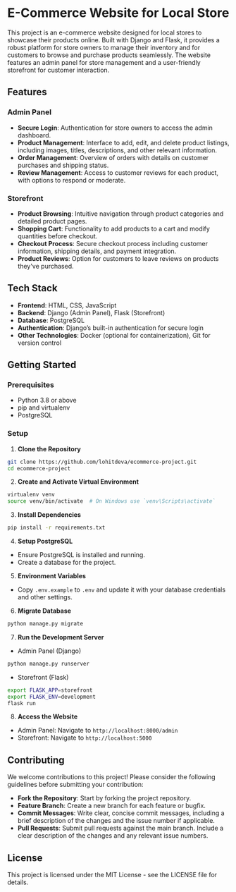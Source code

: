 # E-Commerce Website for Local Store

This project is an e-commerce website designed for local stores to showcase their products online. Built with Django and Flask, it provides a robust platform for store owners to manage their inventory and for customers to browse and purchase products seamlessly. The website features an admin panel for store management and a user-friendly storefront for customer interaction.

## Features

### Admin Panel
- **Secure Login**: Authentication for store owners to access the admin dashboard.
- **Product Management**: Interface to add, edit, and delete product listings, including images, titles, descriptions, and other relevant information.
- **Order Management**: Overview of orders with details on customer purchases and shipping status.
- **Review Management**: Access to customer reviews for each product, with options to respond or moderate.

### Storefront
- **Product Browsing**: Intuitive navigation through product categories and detailed product pages.
- **Shopping Cart**: Functionality to add products to a cart and modify quantities before checkout.
- **Checkout Process**: Secure checkout process including customer information, shipping details, and payment integration.
- **Product Reviews**: Option for customers to leave reviews on products they've purchased.

## Tech Stack

- **Frontend**: HTML, CSS, JavaScript
- **Backend**: Django (Admin Panel), Flask (Storefront)
- **Database**: PostgreSQL
- **Authentication**: Django’s built-in authentication for secure login
- **Other Technologies**: Docker (optional for containerization), Git for version control

## Getting Started

### Prerequisites

- Python 3.8 or above
- pip and virtualenv
- PostgreSQL

### Setup

1. **Clone the Repository**

```bash
git clone https://github.com/lohitdeva/ecommerce-project.git
cd ecommerce-project
```

2. **Create and Activate Virtual Environment**

```bash
virtualenv venv
source venv/bin/activate  # On Windows use `venv\Scripts\activate`
```

3. **Install Dependencies**

```bash
pip install -r requirements.txt
```

4. **Setup PostgreSQL**

- Ensure PostgreSQL is installed and running.
- Create a database for the project.

5. **Environment Variables**

- Copy `.env.example` to `.env` and update it with your database credentials and other settings.

6. **Migrate Database**

```bash
python manage.py migrate
```

7. **Run the Development Server**

- Admin Panel (Django)

```bash
python manage.py runserver
```

- Storefront (Flask)

```bash
export FLASK_APP=storefront
export FLASK_ENV=development
flask run
```

8. **Access the Website**

- Admin Panel: Navigate to `http://localhost:8000/admin`
- Storefront: Navigate to `http://localhost:5000`

## Contributing

We welcome contributions to this project! Please consider the following guidelines before submitting your contribution:

- **Fork the Repository**: Start by forking the project repository.
- **Feature Branch**: Create a new branch for each feature or bugfix.
- **Commit Messages**: Write clear, concise commit messages, including a brief description of the changes and the issue number if applicable.
- **Pull Requests**: Submit pull requests against the main branch. Include a clear description of the changes and any relevant issue numbers.

## License

This project is licensed under the MIT License - see the LICENSE file for details.
